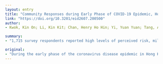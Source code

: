 ```yaml
---
layout: entry
title: "Community Responses during Early Phase of COVID-19 Epidemic, Hong Kong"
link: "https://doi.org/10.3201/eid2607.200500"
author:
- Kwok, Kin On; Li, Kin Kit; Chan, Henry Ho Hin; Yi, Yuan Yuan; Tang, Arthur; Wei, Wan In; Wong, Samuel Yeung Shan

summary:
- "1,715 survey respondents reported high levels of perceived risk, mild anxiety, and adoption of personal-hygiene, travel-avoidance, and social-distancing measures. Widely adopted individual precautionary measures, coupled with early government actions, might slow transmission early in the outbreak. Largely adopted personal precautionary, travel and travel measures may slow transmission. The coronavirus disease epidemic in Hong Kong was in early phase of the outbreak in early stages. Survey respondents reported low levels of risk and mild anxiety. survey respondents report high levels. During the early phase. Adoption of personal precautions."

original:
- "During the early phase of the coronavirus disease epidemic in Hong Kong, 1,715 survey respondents reported high levels of perceived risk, mild anxiety, and adoption of personal-hygiene, travel-avoidance, and social-distancing measures. Widely adopted individual precautionary measures, coupled with early government actions, might slow transmission early in the outbreak."
---
```


